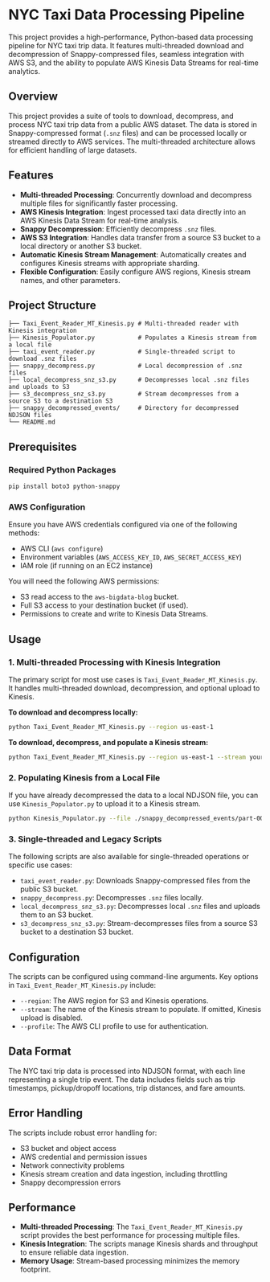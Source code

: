 # NYC Taxi Data Processing Pipeline

This project provides a high-performance, Python-based data processing pipeline for NYC taxi trip data. It features multi-threaded download and decompression of Snappy-compressed files, seamless integration with AWS S3, and the ability to populate AWS Kinesis Data Streams for real-time analytics.

## Overview

This project provides a suite of tools to download, decompress, and process NYC taxi trip data from a public AWS dataset. The data is stored in Snappy-compressed format (`.snz` files) and can be processed locally or streamed directly to AWS services. The multi-threaded architecture allows for efficient handling of large datasets.

## Features

- **Multi-threaded Processing**: Concurrently download and decompress multiple files for significantly faster processing.
- **AWS Kinesis Integration**: Ingest processed taxi data directly into an AWS Kinesis Data Stream for real-time analysis.
- **Snappy Decompression**: Efficiently decompress `.snz` files.
- **AWS S3 Integration**: Handles data transfer from a source S3 bucket to a local directory or another S3 bucket.
- **Automatic Kinesis Stream Management**: Automatically creates and configures Kinesis streams with appropriate sharding.
- **Flexible Configuration**: Easily configure AWS regions, Kinesis stream names, and other parameters.

## Project Structure

```
├── Taxi_Event_Reader_MT_Kinesis.py # Multi-threaded reader with Kinesis integration
├── Kinesis_Populator.py            # Populates a Kinesis stream from a local file
├── taxi_event_reader.py            # Single-threaded script to download .snz files
├── snappy_decompress.py            # Local decompression of .snz files
├── local_decompress_snz_s3.py      # Decompresses local .snz files and uploads to S3
├── s3_decompress_snz_s3.py         # Stream decompresses from a source S3 to a destination S3
├── snappy_decompressed_events/     # Directory for decompressed NDJSON files
└── README.md
```

## Prerequisites

### Required Python Packages

```bash
pip install boto3 python-snappy
```

### AWS Configuration

Ensure you have AWS credentials configured via one of the following methods:
- AWS CLI (`aws configure`)
- Environment variables (`AWS_ACCESS_KEY_ID`, `AWS_SECRET_ACCESS_KEY`)
- IAM role (if running on an EC2 instance)

You will need the following AWS permissions:
- S3 read access to the `aws-bigdata-blog` bucket.
- Full S3 access to your destination bucket (if used).
- Permissions to create and write to Kinesis Data Streams.

## Usage

### 1. Multi-threaded Processing with Kinesis Integration

The primary script for most use cases is `Taxi_Event_Reader_MT_Kinesis.py`. It handles multi-threaded download, decompression, and optional upload to Kinesis.

**To download and decompress locally:**

```bash
python Taxi_Event_Reader_MT_Kinesis.py --region us-east-1
```

**To download, decompress, and populate a Kinesis stream:**

```bash
python Taxi_Event_Reader_MT_Kinesis.py --region us-east-1 --stream your-kinesis-stream-name
```

### 2. Populating Kinesis from a Local File

If you have already decompressed the data to a local NDJSON file, you can use `Kinesis_Populator.py` to upload it to a Kinesis stream.

```bash
python Kinesis_Populator.py --file ./snappy_decompressed_events/part-00000.ndjson --stream your-kinesis-stream-name --region us-east-1
```

### 3. Single-threaded and Legacy Scripts

The following scripts are also available for single-threaded operations or specific use cases:

-   `taxi_event_reader.py`: Downloads Snappy-compressed files from the public S3 bucket.
-   `snappy_decompress.py`: Decompresses `.snz` files locally.
-   `local_decompress_snz_s3.py`: Decompresses local `.snz` files and uploads them to an S3 bucket.
-   `s3_decompress_snz_s3.py`: Stream-decompresses files from a source S3 bucket to a destination S3 bucket.

## Configuration

The scripts can be configured using command-line arguments. Key options in `Taxi_Event_Reader_MT_Kinesis.py` include:

-   `--region`: The AWS region for S3 and Kinesis operations.
-   `--stream`: The name of the Kinesis stream to populate. If omitted, Kinesis upload is disabled.
-   `--profile`: The AWS CLI profile to use for authentication.

## Data Format

The NYC taxi trip data is processed into NDJSON format, with each line representing a single trip event. The data includes fields such as trip timestamps, pickup/dropoff locations, trip distances, and fare amounts.

## Error Handling

The scripts include robust error handling for:
- S3 bucket and object access
- AWS credential and permission issues
- Network connectivity problems
- Kinesis stream creation and data ingestion, including throttling
- Snappy decompression errors

## Performance

-   **Multi-threaded Processing**: The `Taxi_Event_Reader_MT_Kinesis.py` script provides the best performance for processing multiple files.
-   **Kinesis Integration**: The scripts manage Kinesis shards and throughput to ensure reliable data ingestion.
-   **Memory Usage**: Stream-based processing minimizes the memory footprint.
